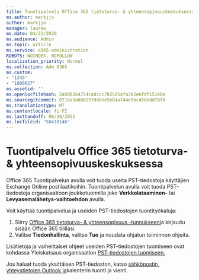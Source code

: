```yaml
---
title: Tuontipalvelu Office 365 tietoturva- & yhteensopivuuskeskuksessa
ms.author: markjjo
author: markjjo
manager: lauraw
ms.date: 04/21/2020
ms.audience: Admin
ms.topic: article
ms.service: o365-administration
ROBOTS: NOINDEX, NOFOLLOW
localization_priority: Normal
ms.collection: Adm_O365
ms.custom:
- "1245"
- "1800027"
ms.assetid: ''
ms.openlocfilehash: 2add8264754cadccc7025d5afa3d2e6fdf15140e
ms.sourcegitcommit: 071ba3a6b6257dddee5e84af44e5bc45dedd78fb
ms.translationtype: MT
ms.contentlocale: fi-FI
ms.lasthandoff: 08/20/2021
ms.locfileid: "58418146"
---
```

# <a name="import-service-in-the-office-365-security--compliance-center"></a>Tuontipalvelu Office 365 tietoturva- & yhteensopivuuskeskuksessa

Office 365 Tuontipalvelun avulla voit tuoda useita PST-tiedostoja käyttäjien Exchange Online postilaatikoihin. Tuontipalvelun avulla voit tuoda PST-tiedostoja organisaatioon joukkotuonnilla joko **Verkkolataaminen-** tai **Levyasemalähetys-vaihtoehdon** avulla.

Voit käyttää tuontipalvelua ja useiden PST-tiedostojen tuontityökaluja:

1. Siirry [Office 365 tietoturva- & yhteensopivuus -tunnukseen](https://protection.office.com)ja kirjaudu sisään Office 365 tililläsi.
1. Valitse **Tiedonhallinta**, valitse **Tuo** ja noudata ohjatun toiminnon ohjeita. 

Lisätietoja ja vaiheittaiset ohjeet useiden PST-tiedostojen tuomiseen ovat kohdassa Yleiskatsaus organisaation [PST-tiedostojen tuomiseen.](https://docs.microsoft.com/office365/securitycompliance/importing-pst-files-to-office-365)

Jos haluat tuoda yksittäisen PST-tiedoston, katso [sähköpostin, yhteystietojen Outlook ja](https://support.office.com/article/92577192-3881-4502-b79d-c3bbada6c8ef#ID0EAACAAA=Mac)kalenterin tuonti ja vienti.

